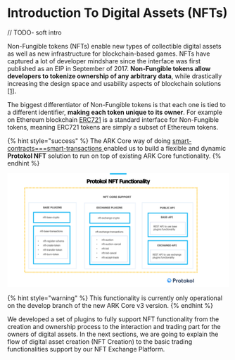 # Introduction To Digital Assets \(NFTs\)

// TODO- soft intro  
  
Non-Fungible tokens \(NFTs\) enable new types of collectible digital assets as well as new infrastructure for blockchain-based games.  NFTs have captured a lot of developer mindshare since the interface was first published as an EIP in September of 2017. **Non-Fungible tokens allow developers to tokenize ownership of any arbitrary data**, while drastically increasing the design space  and usability aspects of blockchain solutions \[[1](https://education.district0x.io/general-topics/understanding-ethereum/erc-721-tokens/)\].

The biggest differentiator of Non-Fungible tokens is that each one is tied to a different identifier, **making each token unique to its owner**. For example on Ethereum blockchain [ERC721](http://erc721.org/) is a standard interface for Non-Fungible tokens, meaning ERC721 tokens are simply a subset of Ethereum tokens.

{% hint style="success" %}
The ARK Core way of doing [smart-contracts===smart-transactions ](https://learn.ark.dev/application-development/how-to-write-custom-transactions-types)enabled us to build a flexible and dynamic **Protokol NFT** solution to run on top of existing ARK Core functionality. 
{% endhint %}

![](.gitbook/assets/nft-protokol%20%282%29.png)

{% hint style="warning" %}
This functionality is currently only operational on the develop branch of the new ARK Core v3 version.
{% endhint %}

We developed a set of plugins to fully support NFT functionality from the creation and ownership process to the interaction and trading part for the owners of digital assets. In the next sections, we are going to explain the flow of digital asset creation \(NFT Creation\) to the basic trading functionalities support by our NFT Exchange Platform.

